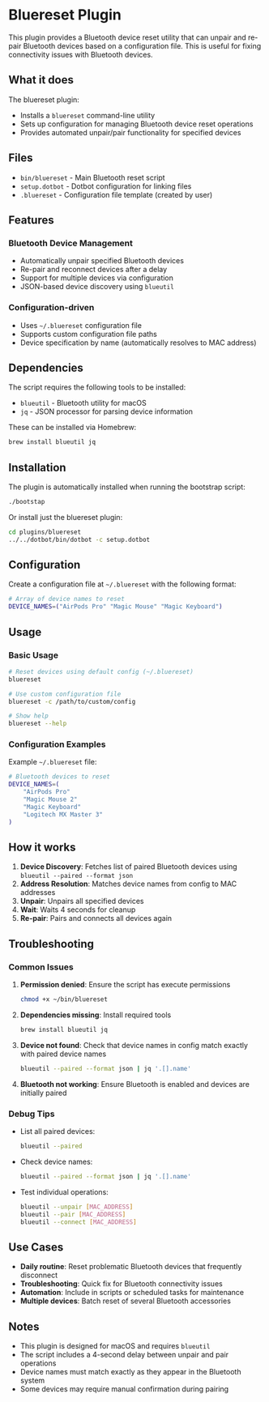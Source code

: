 # Bluereset Plugin

This plugin provides a Bluetooth device reset utility that can unpair and re-pair Bluetooth devices based on a configuration file. This is useful for fixing connectivity issues with Bluetooth devices.

## What it does

The bluereset plugin:

- Installs a `bluereset` command-line utility
- Sets up configuration for managing Bluetooth device reset operations
- Provides automated unpair/pair functionality for specified devices

## Files

- `bin/bluereset` - Main Bluetooth reset script
- `setup.dotbot` - Dotbot configuration for linking files
- `.bluereset` - Configuration file template (created by user)

## Features

### Bluetooth Device Management
- Automatically unpair specified Bluetooth devices
- Re-pair and reconnect devices after a delay
- Support for multiple devices via configuration
- JSON-based device discovery using `blueutil`

### Configuration-driven
- Uses `~/.bluereset` configuration file
- Supports custom configuration file paths
- Device specification by name (automatically resolves to MAC address)

## Dependencies

The script requires the following tools to be installed:

- `blueutil` - Bluetooth utility for macOS
- `jq` - JSON processor for parsing device information

These can be installed via Homebrew:
```bash
brew install blueutil jq
```

## Installation

The plugin is automatically installed when running the bootstrap script:

```bash
./bootstap
```

Or install just the bluereset plugin:

```bash
cd plugins/bluereset
../../dotbot/bin/dotbot -c setup.dotbot
```

## Configuration

Create a configuration file at `~/.bluereset` with the following format:

```bash
# Array of device names to reset
DEVICE_NAMES=("AirPods Pro" "Magic Mouse" "Magic Keyboard")
```

## Usage

### Basic Usage
```bash
# Reset devices using default config (~/.bluereset)
bluereset

# Use custom configuration file
bluereset -c /path/to/custom/config

# Show help
bluereset --help
```

### Configuration Examples

Example `~/.bluereset` file:
```bash
# Bluetooth devices to reset
DEVICE_NAMES=(
    "AirPods Pro"
    "Magic Mouse 2"
    "Magic Keyboard"
    "Logitech MX Master 3"
)
```

## How it works

1. **Device Discovery**: Fetches list of paired Bluetooth devices using `blueutil --paired --format json`
2. **Address Resolution**: Matches device names from config to MAC addresses
3. **Unpair**: Unpairs all specified devices
4. **Wait**: Waits 4 seconds for cleanup
5. **Re-pair**: Pairs and connects all devices again

## Troubleshooting

### Common Issues

1. **Permission denied**: Ensure the script has execute permissions
   ```bash
   chmod +x ~/bin/bluereset
   ```

2. **Dependencies missing**: Install required tools
   ```bash
   brew install blueutil jq
   ```

3. **Device not found**: Check that device names in config match exactly with paired device names
   ```bash
   blueutil --paired --format json | jq '.[].name'
   ```

4. **Bluetooth not working**: Ensure Bluetooth is enabled and devices are initially paired

### Debug Tips

- List all paired devices:
  ```bash
  blueutil --paired
  ```

- Check device names:
  ```bash
  blueutil --paired --format json | jq '.[].name'
  ```

- Test individual operations:
  ```bash
  blueutil --unpair [MAC_ADDRESS]
  blueutil --pair [MAC_ADDRESS]
  blueutil --connect [MAC_ADDRESS]
  ```

## Use Cases

- **Daily routine**: Reset problematic Bluetooth devices that frequently disconnect
- **Troubleshooting**: Quick fix for Bluetooth connectivity issues
- **Automation**: Include in scripts or scheduled tasks for maintenance
- **Multiple devices**: Batch reset of several Bluetooth accessories

## Notes

- This plugin is designed for macOS and requires `blueutil`
- The script includes a 4-second delay between unpair and pair operations
- Device names must match exactly as they appear in the Bluetooth system
- Some devices may require manual confirmation during pairing
